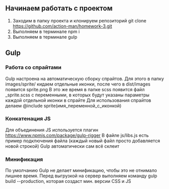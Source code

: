 ## Начинаем работать с проектом

1. Заходим в папку проекта и клонируем репозиторий git clone https://github.com/action-man/homework-3.git
2. Выполняем в терминале npm i
3. Выполняем в терминале gulp


## Gulp

### Работа со спрайтами

Gulp настроена на автоматическую сборку спрайтов.
Для этого в папку images/sprite/ кидаем отдельные иконки, после чего в dist/images появится sprite.png
В это же время в папке scss появится файл _sprite.scss с переменными, в которых будут указаны параметры каждой отдельной иконки в спрайте
Для использования спрайтов делаем @include sprite(имя_переменной_с_иконкой)

### Конкатенация JS

Для объединения JS используется плагин https://www.npmjs.com/package/gulp-rigger
В файле js/libs.js есть пример подключения файла (каждый новый файл просто добавляется новой строкой)
Gulp автоматически сам всё склеит


### Минификация

По умолчанию Gulp не делает минификацию, чтобы это не отнимало лишнее время.
Перед выгрузкой на сервер выполняем команду gulp build --production, которая создаст мин. версии CSS и JS